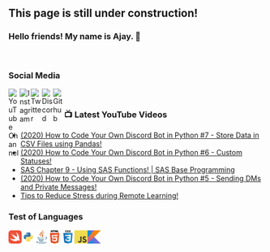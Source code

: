 ## This page is still under construction!

### Hello friends! My name is Ajay. 👋

<br />

### Social Media

[<img align="left" alt="YouTube Channel" width="22px" src="https://cdn.jsdelivr.net/npm/simple-icons@v3/icons/youtube.svg" />][youtube]
[<img align="left" alt="Instagram" width="22px" src="https://cdn.jsdelivr.net/npm/simple-icons@v3/icons/instagram.svg" />][instagram]
[<img align="left" alt="Twitter" width="22px" src="https://cdn.jsdelivr.net/npm/simple-icons@v3/icons/twitter.svg" />][twitter]
[<img align="left" alt="Discord" width="22px" src="https://cdn.jsdelivr.net/npm/simple-icons@v3/icons/discord.svg" />][discord]
[<img align="left" alt="Github" width="22px" src="https://cdn.jsdelivr.net/npm/simple-icons@v3/icons/github.svg" />][github]

<br />

### 📺 Latest YouTube Videos

<!-- YOUTUBE:START -->
- [(2020) How to Code Your Own Discord Bot in Python #7 - Store Data in CSV Files using Pandas!](https://www.youtube.com/watch?v=TMznFqxpRc8)
- [(2020) How to Code Your Own Discord Bot in Python #6 - Custom Statuses!](https://www.youtube.com/watch?v=we2wd7iBiPA)
- [SAS Chapter 9 - Using SAS Functions! | SAS Base Programming](https://www.youtube.com/watch?v=8A7RdMc22Ic)
- [(2020) How to Code Your Own Discord Bot in Python #5 - Sending DMs and Private Messages!](https://www.youtube.com/watch?v=c7ECCpViRyQ)
- [Tips to Reduce Stress during Remote Learning!](https://www.youtube.com/watch?v=RQt_Jl3QiqE)
<!-- YOUTUBE:END -->


### Test of Languages

<img align="left" alt="swift" width="26px" src="https://raw.githubusercontent.com/github/explore/80688e429a7d4ef2fca1e82350fe8e3517d3494d/topics/swift/swift.png"  />
<img align="left" alt="python" width="26px" src="https://raw.githubusercontent.com/github/explore/80688e429a7d4ef2fca1e82350fe8e3517d3494d/topics/python/python.png"  />

<img align="left" alt="java" width="26px" src="https://raw.githubusercontent.com/github/explore/80688e429a7d4ef2fca1e82350fe8e3517d3494d/topics/java/java.png" />

<img align="left" alt="html" width="26px" src="https://raw.githubusercontent.com/github/explore/80688e429a7d4ef2fca1e82350fe8e3517d3494d/topics/html/html.png" />

<img align="left" alt="css" width="26px" src="https://raw.githubusercontent.com/github/explore/80688e429a7d4ef2fca1e82350fe8e3517d3494d/topics/css/css.png" />

<img align="left" alt="javascript" width="26px" src="https://raw.githubusercontent.com/github/explore/80688e429a7d4ef2fca1e82350fe8e3517d3494d/topics/javascript/javascript.png" />

<img align="left" alt="kotlin" width="26px" src="https://raw.githubusercontent.com/github/explore/80688e429a7d4ef2fca1e82350fe8e3517d3494d/topics/kotlin/kotlin.png" />

<br />

<!--
### Certifications

[<img align="left" alt="Intro. Python @ MIT" width="22px" src="https://cdn.jsdelivr.net/npm/simple-icons@v3/icons/python.svg" />][python]
[<img align="left" alt="Microsoft Excel Expert" width="22px" src="https://cdn.jsdelivr.net/npm/simple-icons@v3/icons/microsoftexcel.svg" />][excel_expert]
[<img align="left" alt="Microsoft Access" width="22px" src="https://cdn.jsdelivr.net/npm/simple-icons@v3/icons/microsoftaccess.svg" />][access]
[<img align="left" alt="Microsoft Word Expert" width="22px" src="https://cdn.jsdelivr.net/npm/simple-icons@v3/icons/microsoftword.svg" />][word_expert]


[python]: https://apple.com
[excel_expert]: https://apple.com
[access]: https://apple.com
[word_expert]: https://apple.com
-->

[youtube]: https://youtube.com/c/AjayGandecha
[instagram]: https://instagram.com/ajaygandecha
[twitter]: https://twitter.com/ajaygandecha
[discord]: https://discord.com/invite/bKV4fA6
[github]: https://github.com/ajaygandecha
